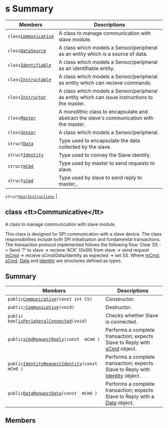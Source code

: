 
# s Summary



|Members  |Descriptions   |
|-----|-----|
|`class`[`Communicative`](#class_communicative)  |A class to manage communication with slave module.   |
|`class`[`DataSource`](#class_data_source)  |A class which models a Sensor/peripheral as an entity which is a source of data.   |
|`class`[`Identifiable`](#class_identifiable)  |A class which models a Sensor/peripheral as an identifiable entity.   |
|`class`[`Instructable`](#class_instructable)  |A class which models a Sensor/peripheral as entity which can recieve commands.   |
|`class`[`Instructor`](#class_instructor)  |A class which models a Sensor/peripheral as entity which can issue instructions to the master.   |
|`class`[`Master`](#class_master)  |A monolithic class to encapsulate and abstract the slave's communication with the master.   |
|`class`[`Sensor`](#class_sensor)  |A class which models a Sensor/peripheral.   |
|`struct`[`Data`](#struct_data)  |Type used to encapsulate the data collected by the slave.   |
|`struct`[`Identity`](#struct_identity)  |Type used to convey the Slave identity.   |
|`struct`[`mCmd`](#structm_cmd)  |Type used by master to send requests to slave.   |
|`struct`[`sCmd`](#structs_cmd)  |Type used by slave to send reply to master,.   |



`struct`[`UserInstructions`](#struct_user_instructions) |


## class &lt;tt&gt;Communicative&lt;/tt&gt;



A class to manage communication with slave module.


This class is designed for SPI communication with a slave device. The class responsibilities include both SPI initialisation and fundamental transactions. The transaction protocol implemented follows the following flow: Clear SS -&gt; Send '?' to slave -&gt; recieve 'ACK' (0x06) from slave -&gt; send request [mCmd](#structm_cmd) -&gt; recieve sCmd/Data/Identity as expected -&gt; set SS. Where [mCmd](#structm_cmd), [sCmd](#structs_cmd), [Data](#struct_data) and [Identity](#struct_identity) are structures defined as types.


## Summary






|Members  |Descriptions   |
|-----|-----|
|`public`[`Communicative`](#class_communicative_1aa92e21c2c2b3ee8dda993872f6b0c73a)`(const int CS)`  |Constructor.   |
|`public`[`~Communicative`](#class_communicative_1a53c7f2ec58bfb99f0ea10e238705c3ce)`(void)`  |Destructor.   |
|`public bool`[`isPeripheralConnected`](#class_communicative_1ac3d11fc6a7b276a19b1d92cd19e9a046)`(void)`  |Checks whether Slave is connected.   |
|`public`[`sCmd`](#structs_cmd)[`RequestReply`](#class_communicative_1a4fe112ad5a3d693e39ae44dd43eaf0c1)`(const  mCmd )`  |Performs a complete transaction; expects Slave to Reply with [sCmd](#structs_cmd) object.   |
|`public`[`Identity`](#struct_identity)[`RequestIdentity`](#class_communicative_1a01ee3d76d85bad6123c4d4f6262c6c2d)`(const  mCmd )`  |Performs a complete transaction; expects Slave to Reply with [Identity](#struct_identity) object.   |
|`public`[`Data`](#struct_data)[`RequestData`](#class_communicative_1a0a56aaa3248edae66ccb13cbf2bf156a)`(const  mCmd )`  |Performs a complete transaction; expects Slave to Reply with a [Data](#struct_data) object.   |






## Members






    